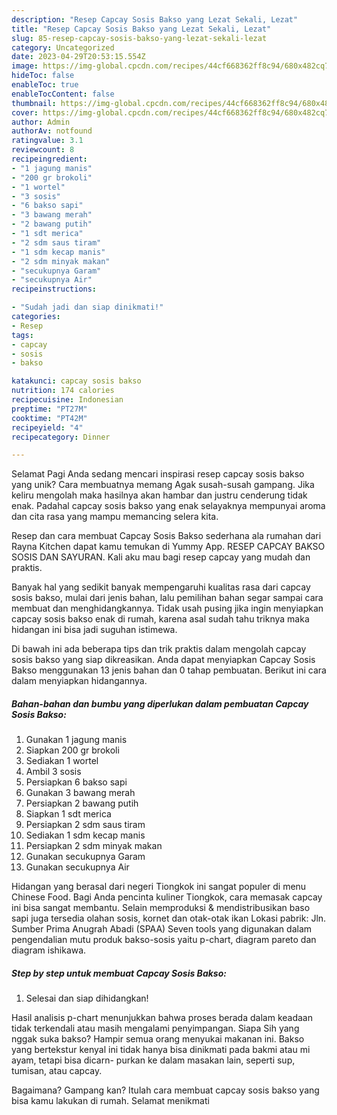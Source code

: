 ```yaml
---
description: "Resep Capcay Sosis Bakso yang Lezat Sekali, Lezat"
title: "Resep Capcay Sosis Bakso yang Lezat Sekali, Lezat"
slug: 85-resep-capcay-sosis-bakso-yang-lezat-sekali-lezat
category: Uncategorized
date: 2023-04-29T20:53:15.554Z
image: https://img-global.cpcdn.com/recipes/44cf668362ff8c94/680x482cq70/capcay-sosis-bakso-foto-resep-utama.jpg
hideToc: false
enableToc: true
enableTocContent: false
thumbnail: https://img-global.cpcdn.com/recipes/44cf668362ff8c94/680x482cq70/capcay-sosis-bakso-foto-resep-utama.jpg
cover: https://img-global.cpcdn.com/recipes/44cf668362ff8c94/680x482cq70/capcay-sosis-bakso-foto-resep-utama.jpg
author: Admin
authorAv: notfound
ratingvalue: 3.1
reviewcount: 8
recipeingredient:
- "1 jagung manis"
- "200 gr brokoli"
- "1 wortel"
- "3 sosis"
- "6 bakso sapi"
- "3 bawang merah"
- "2 bawang putih"
- "1 sdt merica"
- "2 sdm saus tiram"
- "1 sdm kecap manis"
- "2 sdm minyak makan"
- "secukupnya Garam"
- "secukupnya Air"
recipeinstructions:

- "Sudah jadi dan siap dinikmati!"
categories:
- Resep
tags:
- capcay
- sosis
- bakso

katakunci: capcay sosis bakso 
nutrition: 174 calories
recipecuisine: Indonesian
preptime: "PT27M"
cooktime: "PT42M"
recipeyield: "4"
recipecategory: Dinner

---
```



Selamat Pagi Anda sedang mencari inspirasi resep capcay sosis bakso yang unik? Cara membuatnya memang Agak susah-susah gampang. Jika keliru mengolah maka hasilnya akan hambar dan justru cenderung tidak enak. Padahal capcay sosis bakso yang enak selayaknya mempunyai aroma dan cita rasa yang mampu memancing selera kita.


Resep dan cara membuat Capcay Sosis Bakso sederhana ala rumahan dari Rayna Kitchen dapat kamu temukan di Yummy App. RESEP CAPCAY BAKSO SOSIS DAN SAYURAN. Kali aku mau bagi resep capcay yang mudah dan praktis.

Banyak hal yang sedikit banyak mempengaruhi kualitas rasa dari capcay sosis bakso, mulai dari jenis bahan, lalu pemilihan bahan segar sampai cara membuat dan menghidangkannya. Tidak usah pusing jika ingin menyiapkan capcay sosis bakso enak di rumah, karena asal sudah tahu triknya maka hidangan ini bisa jadi suguhan istimewa.


Di bawah ini ada beberapa tips dan trik praktis dalam mengolah capcay sosis bakso yang siap dikreasikan. Anda dapat menyiapkan Capcay Sosis Bakso menggunakan 13 jenis bahan dan 0 tahap pembuatan. Berikut ini cara dalam menyiapkan hidangannya.

<!--inarticleads1-->

##### Bahan-bahan dan bumbu yang diperlukan dalam pembuatan Capcay Sosis Bakso:

1. Gunakan 1 jagung manis
1. Siapkan 200 gr brokoli
1. Sediakan 1 wortel
1. Ambil 3 sosis
1. Persiapkan 6 bakso sapi
1. Gunakan 3 bawang merah
1. Persiapkan 2 bawang putih
1. Siapkan 1 sdt merica
1. Persiapkan 2 sdm saus tiram
1. Sediakan 1 sdm kecap manis
1. Persiapkan 2 sdm minyak makan
1. Gunakan secukupnya Garam
1. Gunakan secukupnya Air


Hidangan yang berasal dari negeri Tiongkok ini sangat populer di menu Chinese Food. Bagi Anda pencinta kuliner Tiongkok, cara memasak capcay ini bisa sangat membantu. Selain memproduksi &amp; mendistribusikan baso sapi juga tersedia olahan sosis, kornet dan otak-otak ikan Lokasi pabrik: Jln. Sumber Prima Anugrah Abadi (SPAA) Seven tools yang digunakan dalam pengendalian mutu produk bakso-sosis yaitu p-chart, diagram pareto dan diagram ishikawa. 

<!--inarticleads2-->

##### Step by step untuk membuat Capcay Sosis Bakso:


1. Selesai dan siap dihidangkan!

Hasil analisis p-chart menunjukkan bahwa proses berada dalam keadaan tidak terkendali atau masih mengalami penyimpangan. Siapa Sih yang nggak suka bakso? Hampir semua orang menyukai makanan ini. Bakso yang bertekstur kenyal ini tidak hanya bisa dinikmati pada bakmi atau mi ayam, tetapi bisa dicarn- purkan ke dalam masakan lain, seperti sup, tumisan, atau capcay. 

Bagaimana? Gampang kan? Itulah cara membuat capcay sosis bakso yang bisa kamu lakukan di rumah. Selamat menikmati

